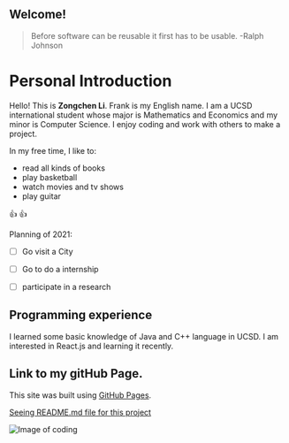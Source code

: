 ## Welcome!

> Before software can be reusable it first has to be usable. 
> -Ralph Johnson

#  Personal Introduction 

Hello! This is **Zongchen Li**. Frank is my English name. I am a UCSD international student whose major is Mathematics and Economics and my minor is Computer Science. I enjoy coding and work with others to make a project.

In my free time, I like to:
- read all kinds of books
- play basketball
- watch movies and tv shows
- play guitar

 :+1: :+1: 
 
 Planning of 2021:
- [ ]  Go visit a City
- [ ]  Go to do a internship
- [ ]  participate in a research


## Programming experience
I learned some basic knowledge of Java and C++ language in UCSD. I am interested in React.js and learning it recently.

## Link to my gitHub Page. 

This site was built using [GitHub Pages](https://pages.github.com/).

[Seeing README.md file for this project](/README.md)

![Image of coding](https://www.bgosoftware.com/blog/wp-content/uploads/2016/03/insidepost_coding.jpg)

